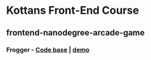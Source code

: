 # Kottans Front-End Course

## frontend-nanodegree-arcade-game

### Frogger - [Code base](https://github.com/KurosavaAkira/kottans-frontend/blob/master/task_js_oop/frogger/js/app.js) | [demo](https://kurosavaakira.github.io/kottans-frontend/task_js_oop/frogger)